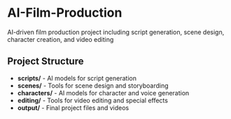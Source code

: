 # AI-Film-Production

AI-driven film production project including script generation, scene design, character creation, and video editing

## Project Structure
- **scripts/** - AI models for script generation
- **scenes/** - Tools for scene design and storyboarding
- **characters/** - AI models for character and voice generation
- **editing/** - Tools for video editing and special effects
- **output/** - Final project files and videos
